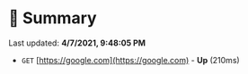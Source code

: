 # 📖 Summary
Last updated: **4/7/2021, 9:48:05 PM**

- `GET` [https://google.com](https://google.com) - **Up** (210ms)
